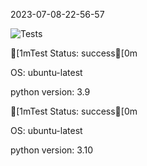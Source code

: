 2023-07-08-22-56-57 

![Tests](https://github.com/xRevx/UnitTestingExercise/actions/workflows/main.yml/badge.svg) 

[1mTest Status: success[0m


OS: ubuntu-latest


python version: 3.9


[1mTest Status: success[0m


OS: ubuntu-latest


python version: 3.10


